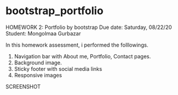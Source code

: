 # bootstrap_portfolio

HOMEWORK 2: Portfolio by bootstrap
Due date: Saturday, 08/22/20
Student: Mongolmaa Gurbazar

In this homework assessment, i performed the folllowings.

1. Navigation bar with About me, Portfolio, Contact pages.
2. Background image.
3. Sticky footer with social media links
4. Responsive images

SCREENSHOT 